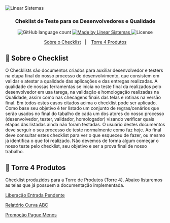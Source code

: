 <img alt="Linear Sistemas" src="https://linearsistemas.com.br/wp-content/uploads/2020/09/marca-Linear-768x301.png" />

<h3 align="center">
  Cheklist de Teste para os Desenvolvedores e Qualidade
</h3>

<p align="center">
  <img alt="GitHub language count" src="https://img.shields.io/github/languages/count/rocketseat/bootcamp-gostack-desafios?color=%2304D361">

  <a href="https://www.linearsistemas.com.br">
    <img alt="Made by Linear Sistemas" src="https://img.shields.io/badge/made%20by-Linear%20Sistemas-red">
  </a>

  <img alt="License" src="https://img.shields.io/badge/license-MIT-%2304D361">
</p>

<p align="center">
  <a href="#rocket-sobre-o-checklist">Sobre o Checklist</a>&nbsp;&nbsp;&nbsp;|&nbsp;&nbsp;&nbsp;
  <a href="#memo-torre-4-produtos">Torre 4 Produtos</a>
</p>

## :rocket: Sobre o Checklist

O Checklists são documentos criados para auxiliar desenvolvedor e testers na etapa final do nosso processo de desenvolvimento, que consistem em validar e atestar a qualidade das aplicações e das entregas realizadas.
A qualidade de nossas ferramentas se inicia no teste final da realizados pelo desenvolvedor em usa tarega, na validação e homologação realizadas na Qualidade, assim como nas checagens finais das telas e rotinas na versão 
final. Em todos estes casos citados acima o checklist pode ser aplicado.
Como base seu objetivo é ter listado um conjunto de regras/cenários que serão usados no final do tabalho de cada um dos atores do nosso processo (desenvolvedor, tester, validador, homologador) visando verificar quais etapas
das listadas ainda não foram testadas.
O usuário destes documentos deve serguir o seu processo de teste normalmente como faz hoje. Ao final deve consultar estes checklist para ver o que esqueceu de fazer, ou mesmo já identifica o que foi realizado.
Não devemos de forma algum começar o nosso teste pelo checklist, seu objetivo e ser a prova final de nosso trabalho.

## :memo: Torre 4 Produtos

Checklist produzidos para a Torre de Produtos (Torre 4). Abaixo listaremos as telas que já possuem a documentação implementada.

<a href="LiberacaEntradaPendente.md">Liberação Entrada Pendente</a></p>
<a href="RelatorioCurvaABC.md">Relatório Curva ABC</a></p>
<a href="PromocaoPAgueMenos.md">Promoção Pague Menos</a></p>
